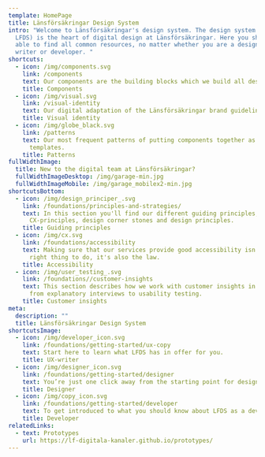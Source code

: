 ```yaml
---
template: HomePage
title: Länsförsäkringar Design System
intro: "Welcome to Länsförsäkringar's design system. The design system (known as
  LFDS) is the heart of digital design at Länsförsäkringar. Here you should be
  able to find all common resources, no matter whether you are a designer,
  writer or developer. "
shortcuts:
  - icon: /img/components.svg
    link: /components
    text: Our components are the building blocks which we build all design upon.
    title: Components
  - icon: /img/visual.svg
    link: /visual-identity
    text: Our digital adaptation of the Länsförsäkringar brand guidelines.
    title: Visual identity
  - icon: /img/globe_black.svg
    link: /patterns
    text: Our most frequent patterns of putting components together as well as
      templates.
    title: Patterns
fullWidthImage:
  title: New to the digital team at Länsförsäkringar?
  fullWidthImageDesktop: /img/garage-min.jpg
  fullWidthImageMobile: /img/garage_mobilex2-min.jpg
shortcutsBottom:
  - icon: /img/design_principer_.svg
    link: /foundations/principles-and-strategies/
    text: In this section you'll find our different guiding principles;
      CX-principles, design corner stones and design principles.
    title: Guiding principles
  - icon: /img/cx.svg
    link: /foundations/accessibility
    text: Making sure that our services provide good accessibility isn't only the
      right thing to do, it's also the law.
    title: Accessibility
  - icon: /img/user_testing_.svg
    link: /foundations//customer-insights
    text: This section describes how we work with customer insights in various ways,
      from explanatory interviews to usability testing.
    title: Customer insights
meta:
  description: ""
  title: Länsförsäkringar Design System
shortcutsImage:
  - icon: /img/developer_icon.svg
    link: /foundations/getting-started/ux-copy
    text: Start here to learn what LFDS has in offer for you.
    title: UX-writer
  - icon: /img/designer_icon.svg
    link: /foundations/getting-started/designer
    text: You’re just one click away from the starting point for designers!
    title: Designer
  - icon: /img/copy_icon.svg
    link: /foundations/getting-started/developer
    text: To get introduced to what you should know about LFDS as a developer, follow this link.
    title: Developer
relatedLinks:
  - text: Prototypes
    url: https://lf-digitala-kanaler.github.io/prototypes/
---
```

